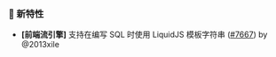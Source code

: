 ### 🎉 新特性

- **[前端流引擎]** 支持在编写 SQL 时使用 LiquidJS 模板字符串 ([#7667](https://github.com/nocobase/nocobase/pull/7667)) by @2013xile

